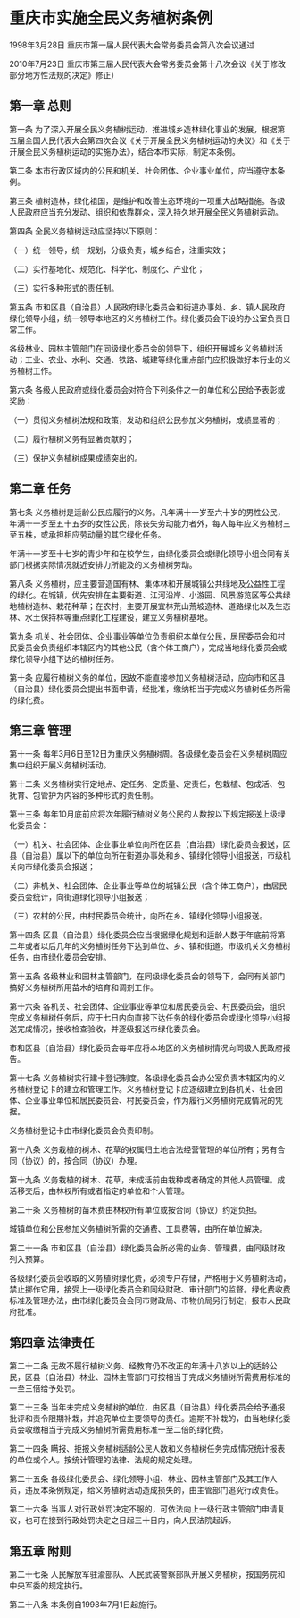 # 重庆市实施全民义务植树条例

1998年3月28日 重庆市第一届人民代表大会常务委员会第八次会议通过

2010年7月23日 重庆市第三届人民代表大会常务委员会第十八次会议《关于修改部分地方性法规的决定》修正）

<!-- INFO END -->

## 第一章 总则

第一条 为了深入开展全民义务植树运动，推进城乡造林绿化事业的发展，根据第五届全国人民代表大会第四次会议《关于开展全民义务植树运动的决议》和《关于开展全民义务植树运动的实施办法》，结合本市实际，制定本条例。

第二条 本市行政区域内的公民和机关、社会团体、企业事业单位，应当遵守本条例。

第三条 植树造林，绿化祖国，是维护和改善生态环境的一项重大战略措施。各级人民政府应当充分发动、组织和依靠群众，深入持久地开展全民义务植树运动。

第四条 全民义务植树运动应坚持以下原则：

（一）统一领导，统一规划，分级负责，城乡结合，注重实效；

（二）实行基地化、规范化、科学化、制度化、产业化；

（三）实行多种形式的责任制。

第五条 市和区县（自治县）人民政府绿化委员会和街道办事处、乡、镇人民政府绿化领导小组，统一领导本地区的义务植树工作。绿化委员会下设的办公室负责日常工作。

各级林业、园林主管部门在同级绿化委员会的领导下，组织开展城乡义务植树活动；工业、农业、水利、交通、铁路、城建等绿化重点部门应积极做好本行业的义务植树工作。

第六条 各级人民政府或绿化委员会对符合下列条件之一的单位和公民给予表彰或奖励：

（一）贯彻义务植树法规和政策，发动和组织公民参加义务植树，成绩显著的；

（二）履行植树义务有显著贡献的；

（三）保护义务植树成果成绩突出的。

## 第二章 任务

第七条 义务植树是适龄公民应履行的义务。凡年满十一岁至六十岁的男性公民，年满十一岁至五十五岁的女性公民，除丧失劳动能力者外，每人每年应义务植树三至五株，或承担相应劳动量的其它绿化任务。

年满十一岁至十七岁的青少年和在校学生，由绿化委员会或绿化领导小组会同有关部门根据实际情况就近安排力所能及的义务植树劳动。

第八条 义务植树，应主要营造国有林、集体林和开展城镇公共绿地及公益性工程的绿化。在城镇，优先安排在主要街道、江河沿岸、小游园、风景游览区等公共绿地植树造林、栽花种草；在农村，主要开展宜林荒山荒坡造林、道路绿化以及生态林、水土保持林等重点绿化工程建设，建立义务植树基地。

第九条 机关、社会团体、企业事业等单位负责组织本单位公民，居民委员会和村民委员会负责组织本辖区内的其他公民（含个体工商户），完成当地绿化委员会或绿化领导小组下达的植树任务。

第十条 应履行植树义务的单位，因故不能直接参加义务植树活动，应向市和区县（自治县）绿化委员会提出书面申请，经批准，缴纳相当于完成义务植树任务所需的绿化费。

## 第三章 管理

第十一条 每年3月6日至12日为重庆义务植树周。各级绿化委员会在义务植树周应集中组织开展义务植树活动。

第十二条 义务植树实行定地点、定任务、定质量、定责任，包栽植、包成活、包抚育、包管护为内容的多种形式的责任制。

第十三条 每年10月底前应将次年履行植树义务公民的人数按以下规定报送上级绿化委员会：

（一）机关、社会团体、企业事业单位向所在区县（自治县）绿化委员会报送，区县（自治县）属以下的单位向所在街道办事处和乡、镇绿化领导小组报送，市级机关向市绿化委员会报送；

（二）非机关、社会团体、企业事业等单位的城镇公民（含个体工商户），由居民委员会统计，向街道绿化领导小组报送；

（三）农村的公民，由村民委员会统计，向所在乡、镇绿化领导小组报送。

第十四条 区县（自治县）绿化委员会应当根据绿化规划和适龄人数于年底前将第二年或者以后几年的义务植树任务下达到单位、乡、镇和街道。市级机关义务植树任务，由市绿化委员会安排。

第十五条 各级林业和园林主管部门，在同级绿化委员会的领导下，会同有关部门搞好义务植树所用苗木的培育和调剂工作。

第十六条 各机关、社会团体、企业事业等单位和居民委员会、村民委员会，组织完成义务植树任务后，应于七日内向直接下达任务的绿化委员会或绿化领导小组报送完成情况，接收检查验收，并逐级报送市绿化委员会。

市和区县（自治县）绿化委员会每年应将本地区的义务植树情况向同级人民政府报告。

第十七条 义务植树实行建卡登记制度。各级绿化委员会办公室负责本辖区内的义务植树登记卡的建立和管理工作。义务植树登记卡应逐级建立到各机关、社会团体、企业事业单位和居民委员会、村民委员会，作为履行义务植树完成情况的凭据。

义务植树登记卡由市绿化委员会负责印制。

第十八条 义务栽植的树木、花草的权属归土地合法经营管理的单位所有；另有合同（协议）的，按合同（协议）办理。

第十九条 义务栽植的树木、花草，未成活前由栽种或者确定的其他人员管理。成活移交后，由林权所有或者指定的单位和个人管理。

第二十条 义务植树的苗木费由林权所有单位或按合同（协议）约定负担。

城镇单位和公民参加义务植树所需的交通费、工具费等，由所在单位解决。

第二十一条 市和区县（自治县）绿化委员会所必需的业务、管理费，由同级财政列入预算。

各级绿化委员会收取的义务植树绿化费，必须专户存储，严格用于义务植树活动，禁止挪作它用，接受上一级绿化委员会和同级财政、审计部门的监督。绿化费收费标准及管理办法，由市绿化委员会会同市财政局、市物价局另行制定，报市人民政府批准。

## 第四章 法律责任

第二十二条 无故不履行植树义务、经教育仍不改正的年满十八岁以上的适龄公民，区县（自治县）林业、园林主管部门可按相当于完成义务植树所需费用标准的一至三倍给予处罚。

第二十三条 当年未完成义务植树的单位，由区县（自治县）绿化委员会给予通报批评和责令限期补栽，并追究单位主要领导的责任。逾期不补栽的，由当地绿化委员会收缴相当于完成义务植树所需费用标准一至二倍的绿化费。

第二十四条 瞒报、拒报义务植树适龄公民人数和义务植树任务完成情况统计报表的单位或个人。按统计管理的法律、法规的规定处理。

第二十五条 各级绿化委员会、绿化领导小组、林业、园林主管部门及其工作人员，违反本条例规定，给义务植树活动造成损失的，由主管部门追究行政责任。

第二十六条 当事人对行政处罚决定不服的，可依法向上一级行政主管部门申请复议，也可在接到行政处罚决定之日起三十日内，向人民法院起诉。

## 第五章 附则

第二十七条 人民解放军驻渝部队、人民武装警察部队开展义务植树，按国务院和中央军委的规定执行。

第二十八条 本条例自1998年7月1日起施行。


